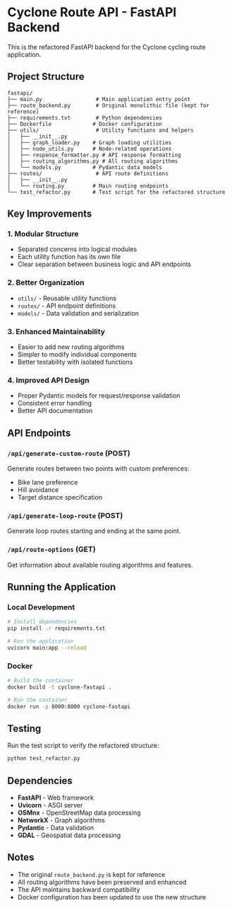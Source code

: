 # Cyclone Route API - FastAPI Backend

This is the refactored FastAPI backend for the Cyclone cycling route application.

## Project Structure

```
fastapi/
├── main.py                 # Main application entry point
├── route_backend.py        # Original monolithic file (kept for reference)
├── requirements.txt        # Python dependencies
├── Dockerfile             # Docker configuration
├── utils/                  # Utility functions and helpers
│   ├── __init__.py
│   ├── graph_loader.py    # Graph loading utilities
│   ├── node_utils.py      # Node-related operations
│   ├── response_formatter.py # API response formatting
│   ├── routing_algorithms.py # All routing algorithms
│   └── models.py          # Pydantic data models
├── routes/                 # API route definitions
│   ├── __init__.py
│   └── routing.py         # Main routing endpoints
└── test_refactor.py       # Test script for the refactored structure
```

## Key Improvements

### 1. **Modular Structure**
- Separated concerns into logical modules
- Each utility function has its own file
- Clear separation between business logic and API endpoints

### 2. **Better Organization**
- `utils/` - Reusable utility functions
- `routes/` - API endpoint definitions
- `models/` - Data validation and serialization

### 3. **Enhanced Maintainability**
- Easier to add new routing algorithms
- Simpler to modify individual components
- Better testability with isolated functions

### 4. **Improved API Design**
- Proper Pydantic models for request/response validation
- Consistent error handling
- Better API documentation

## API Endpoints

### `/api/generate-custom-route` (POST)
Generate routes between two points with custom preferences:
- Bike lane preference
- Hill avoidance
- Target distance specification

### `/api/generate-loop-route` (POST)
Generate loop routes starting and ending at the same point.

### `/api/route-options` (GET)
Get information about available routing algorithms and features.

## Running the Application

### Local Development
```bash
# Install dependencies
pip install -r requirements.txt

# Run the application
uvicorn main:app --reload
```

### Docker
```bash
# Build the container
docker build -t cyclone-fastapi .

# Run the container
docker run -p 8000:8000 cyclone-fastapi
```

## Testing

Run the test script to verify the refactored structure:
```bash
python test_refactor.py
```

## Dependencies

- **FastAPI** - Web framework
- **Uvicorn** - ASGI server
- **OSMnx** - OpenStreetMap data processing
- **NetworkX** - Graph algorithms
- **Pydantic** - Data validation
- **GDAL** - Geospatial data processing

## Notes

- The original `route_backend.py` is kept for reference
- All routing algorithms have been preserved and enhanced
- The API maintains backward compatibility
- Docker configuration has been updated to use the new structure 